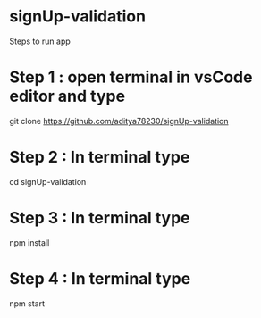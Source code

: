 # signUp-validation
Steps to run app
# Step 1 : open terminal in vsCode editor and type 
 git clone https://github.com/aditya78230/signUp-validation
# Step 2 : In terminal type 
 cd  signUp-validation
# Step 3 : In terminal type 
  npm install
# Step 4 : In terminal type 
  npm start
